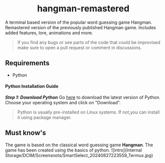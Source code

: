 # <center>hangman-remastered</center>

A terminal based version of the popular word guessing game Hangman. Remastered version of the previously published Hangman game. Includes added features, lore, animations and more.

> If you find any bugs or see parts of the code that could be improvised make sure to open a pull request or comment in discussions.

## Requirements
- Python
#### Python Installation Guide  
___Step 1: Download Python___
Go [here](https://www.python.org/downloads/) to download the latest version of Python. Choose your operating system and click on "Download".  
> Python is usually pre-installed on Linux systems. If not,you can install it using package manager.


## Must know's
The game is based on the classical word guessing game **Hangman**. The game has been created using the basics of python. 
![intro](Internal Storage/DCIM/Screensnots/SmartSelect_20240827223559_Termux.jpg)


















